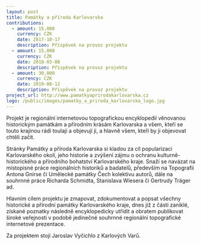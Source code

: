```yaml
---
layout: post
title: Památky a příroda Karlovarska
contributions:
  - amount: 15,000
    currency: CZK
    date: 2017-10-17
    description: Příspěvek na provoz projektu
  - amount: 15,000
    currency: CZK
    date: 2018-03-08
    description: Příspěvek na provoz projektu
  - amount: 30,000
    currency: CZK
    date: 2019-08-12
    description: Příspěvek na provoz projektu
project_url: http://www.pamatkyaprirodakarlovarska.cz
logo: /public/images/pamatky_a_priroda_karlovarska_logo.jpg
---
```


Projekt je regionální internetovou topografickou encyklopedií věnovanou historickým památkám a přírodním krásám Karlovarska a všem, kteří se touto krajinou rádi toulají a objevují ji, a hlavně všem, kteří by ji objevovat chtěli začít.

Stránky Památky a příroda Karlovarska si kladou za cíl popularizaci Karlovarského okolí, jeho historie a zvýšení zájmu o ochranu kulturně-historického a přírodního bohatství Karlovarského kraje. Snaží se navázat na místopisné práce regionálních historiků a badatelů, především na Topografii Antona Gnirse či Umělecké památky Čech kolektivu autorů, dále na souhrnné práce Richarda Schmidta, Stanislava Wiesera či Gertrudy Träger ad.

Hlavním cílem projektu je zmapovat, zdokumentovat a popsat všechny historické a přírodní památky Karlovarského kraje, dnes již z části zaniklé, získané poznatky následně encyklopedicky utřídit a obratem publikovat široké veřejnosti v podobě jedinečné souhrnné regionální topografické internetové prezentace.

Za projektem stojí Jaroslav Vyčichlo z Karlových Varů.
